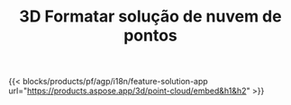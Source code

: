 ﻿---
title: 3D Formatar solução de nuvem de pontos 
weight: 7730
url: /pt/point-cloud
limit: 
description: Gere e visualize a nuvem de pontos de seus arquivos 3D
---
{{< blocks/products/pf/agp/i18n/feature-solution-app url="https://products.aspose.app/3d/point-cloud/embed&h1&h2" >}} 
